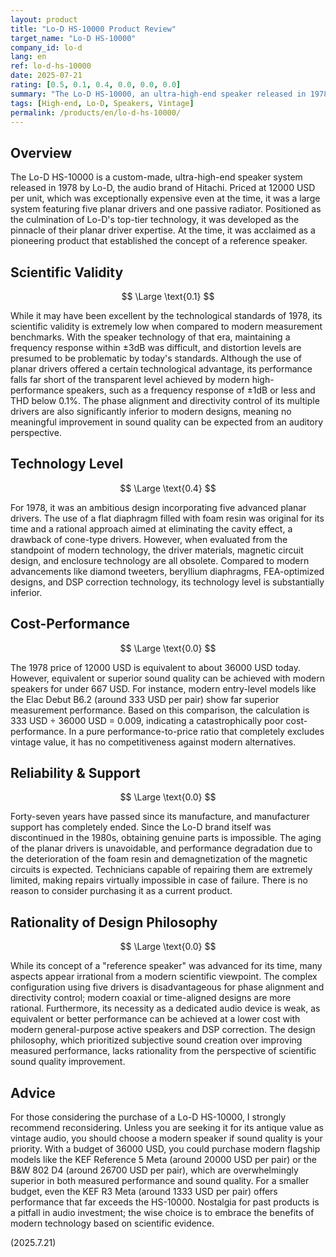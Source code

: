 ```yaml
---
layout: product
title: "Lo-D HS-10000 Product Review"
target_name: "Lo-D HS-10000"
company_id: lo-d
lang: en
ref: lo-d-hs-10000
date: 2025-07-21
rating: [0.5, 0.1, 0.4, 0.0, 0.0, 0.0]
summary: "The Lo-D HS-10000, an ultra-high-end speaker released in 1978 for 1.8 million JPY, has extremely low scientific validity by modern measurement standards, and its cost-performance is virtually nonexistent."
tags: [High-end, Lo-D, Speakers, Vintage]
permalink: /products/en/lo-d-hs-10000/
---
```

## Overview

The Lo-D HS-10000 is a custom-made, ultra-high-end speaker system released in 1978 by Lo-D, the audio brand of Hitachi. Priced at 12000 USD per unit, which was exceptionally expensive even at the time, it was a large system featuring five planar drivers and one passive radiator. Positioned as the culmination of Lo-D's top-tier technology, it was developed as the pinnacle of their planar driver expertise. At the time, it was acclaimed as a pioneering product that established the concept of a reference speaker.

## Scientific Validity

$$ \Large \text{0.1} $$

While it may have been excellent by the technological standards of 1978, its scientific validity is extremely low when compared to modern measurement benchmarks. With the speaker technology of that era, maintaining a frequency response within ±3dB was difficult, and distortion levels are presumed to be problematic by today's standards. Although the use of planar drivers offered a certain technological advantage, its performance falls far short of the transparent level achieved by modern high-performance speakers, such as a frequency response of ±1dB or less and THD below 0.1%. The phase alignment and directivity control of its multiple drivers are also significantly inferior to modern designs, meaning no meaningful improvement in sound quality can be expected from an auditory perspective.

## Technology Level

$$ \Large \text{0.4} $$

For 1978, it was an ambitious design incorporating five advanced planar drivers. The use of a flat diaphragm filled with foam resin was original for its time and a rational approach aimed at eliminating the cavity effect, a drawback of cone-type drivers. However, when evaluated from the standpoint of modern technology, the driver materials, magnetic circuit design, and enclosure technology are all obsolete. Compared to modern advancements like diamond tweeters, beryllium diaphragms, FEA-optimized designs, and DSP correction technology, its technology level is substantially inferior.

## Cost-Performance

$$ \Large \text{0.0} $$

The 1978 price of 12000 USD is equivalent to about 36000 USD today. However, equivalent or superior sound quality can be achieved with modern speakers for under 667 USD. For instance, modern entry-level models like the Elac Debut B6.2 (around 333 USD per pair) show far superior measurement performance. Based on this comparison, the calculation is 333 USD ÷ 36000 USD = 0.009, indicating a catastrophically poor cost-performance. In a pure performance-to-price ratio that completely excludes vintage value, it has no competitiveness against modern alternatives.

## Reliability & Support

$$ \Large \text{0.0} $$

Forty-seven years have passed since its manufacture, and manufacturer support has completely ended. Since the Lo-D brand itself was discontinued in the 1980s, obtaining genuine parts is impossible. The aging of the planar drivers is unavoidable, and performance degradation due to the deterioration of the foam resin and demagnetization of the magnetic circuits is expected. Technicians capable of repairing them are extremely limited, making repairs virtually impossible in case of failure. There is no reason to consider purchasing it as a current product.

## Rationality of Design Philosophy

$$ \Large \text{0.0} $$

While its concept of a "reference speaker" was advanced for its time, many aspects appear irrational from a modern scientific viewpoint. The complex configuration using five drivers is disadvantageous for phase alignment and directivity control; modern coaxial or time-aligned designs are more rational. Furthermore, its necessity as a dedicated audio device is weak, as equivalent or better performance can be achieved at a lower cost with modern general-purpose active speakers and DSP correction. The design philosophy, which prioritized subjective sound creation over improving measured performance, lacks rationality from the perspective of scientific sound quality improvement.

## Advice

For those considering the purchase of a Lo-D HS-10000, I strongly recommend reconsidering. Unless you are seeking it for its antique value as vintage audio, you should choose a modern speaker if sound quality is your priority. With a budget of 36000 USD, you could purchase modern flagship models like the KEF Reference 5 Meta (around 20000 USD per pair) or the B&W 802 D4 (around 26700 USD per pair), which are overwhelmingly superior in both measured performance and sound quality. For a smaller budget, even the KEF R3 Meta (around 1333 USD per pair) offers performance that far exceeds the HS-10000. Nostalgia for past products is a pitfall in audio investment; the wise choice is to embrace the benefits of modern technology based on scientific evidence.

(2025.7.21)
